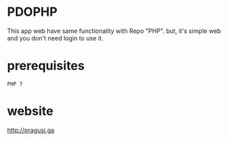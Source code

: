 
# PDOPHP

This app web have same functionality with Repo "PHP". but, it's simple web and you don't need login to use it.

# prerequisites
```
PHP 7
```
# website 

http://pragusi.ga
